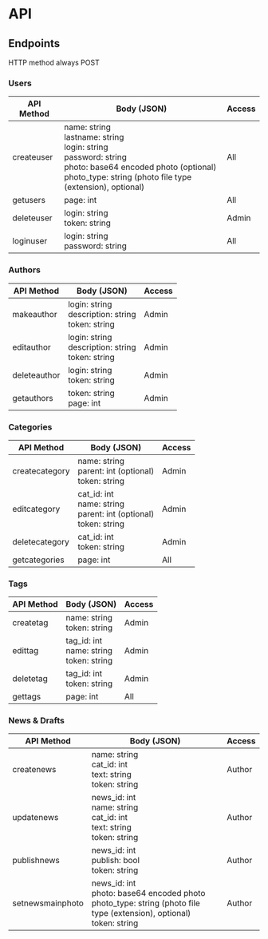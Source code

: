 # API

## Endpoints

HTTP method always POST

### Users

API Method | Body (JSON) | Access
---|---|---
createuser | name: string<br>lastname: string<br>login: string<br>password: string<br>photo: base64 encoded photo (optional)<br>photo_type: string (photo file type (extension), optional) | All
getusers | page: int | All
deleteuser | login: string<br>token: string | Admin
loginuser | login: string<br>password: string | All

### Authors

API Method | Body (JSON) | Access
---|---|---
makeauthor | login: string<br>description: string<br>token: string | Admin
editauthor | login: string<br>description: string<br>token: string | Admin
deleteauthor | login: string<br>token: string | Admin
getauthors | token: string<br>page: int | Admin

### Categories

API Method | Body (JSON) | Access
---|---|---
createcategory | name: string<br>parent: int (optional)<br>token: string | Admin
editcategory | cat_id: int<br>name: string<br>parent: int (optional)<br>token: string | Admin
deletecategory | cat_id: int<br>token: string | Admin
getcategories | page: int | All

### Tags

API Method | Body (JSON) | Access
---|---|---
createtag | name: string<br>token: string | Admin
edittag | tag_id: int<br>name: string<br>token: string | Admin
deletetag | tag_id: int<br>token: string | Admin
gettags | page: int | All

### News & Drafts

API Method | Body (JSON) | Access
---|---|---
createnews | name: string<br>cat_id: int<br>text: string<br>token: string | Author
updatenews | news_id: int<br>name: string<br>cat_id: int<br>text: string<br>token: string | Author
publishnews | news_id: int<br>publish: bool<br>token: string | Author
setnewsmainphoto | news_id: int<br>photo: base64 encoded photo<br>photo_type: string (photo file type (extension), optional)<br>token: string | Author
